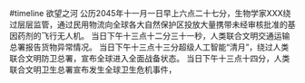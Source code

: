 #timeline 
<span class='ob-timelines' data-date='2045-11-01-06' data-title='基因飞升' data-class='orange'  data-type='range' data-end='2045-11-02-00'>欲望之河</span>
公历2045年十一月一日早上六点二十七分，生物学家XXX绕过层层监管，通过民用物流向全球各大自然保护区投放大量携带未经审核批准的基因药剂的飞行无人机。
当日下午十三点十二分三十一秒，人类联合文明交通运输总署报告货物异常情况。
当日下午十三点十三分超级人工智能“清月”，绕过人类联合文明防卫总署，宣布全球进入全面战备状态。
当日下午十三点十四分，人类联合文明卫生总署宣布发生全球卫生危机事件，